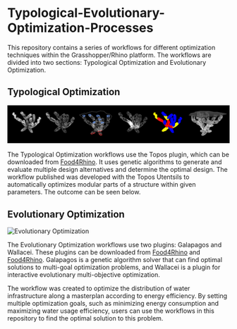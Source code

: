 # Typological-Evolutionary-Optimization-Processes

This repository contains a series of workflows for different optimization techniques within the Grasshopper/Rhino platform. The workflows are divided into two sections: Typological Optimization and Evolutionary Optimization.

## Typological Optimization

![Typological Optimization](./typologicalopti_preview.jpg)

The Typological Optimization workflows use the Topos plugin, which can be downloaded from [Food4Rhino](https://www.food4rhino.com/app/topos). It uses genetic algorithms to generate and evaluate multiple design alternatives and determine the optimal design. The workflow published was developed with the Topos Utentsils to automatically optimizes modular parts of a structure within given parameters. The outcome can be seen below. 

## Evolutionary Optimization

![Evolutionary Optimization](./evolutionary_optimization.gif)

The Evolutionary Optimization workflows use two plugins: Galapagos and Wallacei. These plugins can be downloaded from [Food4Rhino](https://www.food4rhino.com/app/galapagos) and [Food4Rhino](https://www.food4rhino.com/app/wallacei). Galapagos is a genetic algorithm solver that can find optimal solutions to multi-goal optimization problems, and Wallacei is a plugin for interactive evolutionary multi-objective optimization. 

The workflow was created to optimize the distribution of water infrastructure along a masterplan according to energy efficiency. By setting multiple optimization goals, such as minimizing energy consumption and maximizing water usage efficiency, users can use the workflows in this repository to find the optimal solution to this problem.

